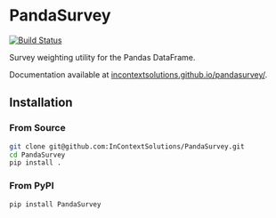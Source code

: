 # PandaSurvey

[![Build Status](https://travis-ci.org/InContextSolutions/PandaSurvey.svg)](https://travis-ci.org/InContextSolutions/PandaSurvey)

Survey weighting utility for the Pandas DataFrame.

Documentation available at [incontextsolutions.github.io/pandasurvey/](http://incontextsolutions.github.io/pandasurvey/).

## Installation

### From Source

```bash
git clone git@github.com:InContextSolutions/PandaSurvey.git
cd PandaSurvey
pip install .
```

### From PyPI

```bash
pip install PandaSurvey
```
